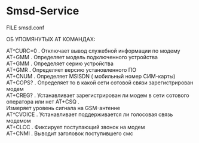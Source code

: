 # Smsd-Service
FILE smsd.conf

ОБ УПОМЯНУТЫХ AT КОМАНДАХ:                                                                

AT^CURC=0   .    Отключает вывод служебной информации по модему                           
AT+GMM      .    Определяет модель подключенного устройства                               
AT+GMM      .    Определяет серию устройства                                              
AT+GMR      .    Определяет версию установленного ПО                                     
AT+CNUM     .    Определяет MSISDN ( мобильный номер СИМ-карты)                           
AT+COPS?    .    Определяет то в какой сети сотовой связи зарегистрирован модем           
AT+CREG?    .    Устанавливает зарегистрирован ли модем в сети сотового оператора или нет 
AT+CSQ      .    
Измеряет уровень сигнала на GSM-антенне                                  
AT^CVOICE   .    Устанавливает поддерживается ли голосовая связь модемом                  
AT+CLCC     .    Фиксирует поступающий звонок на модем                                    
AT+CNMI     .    Выводит заголовок поступившего смс                                       



